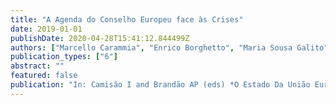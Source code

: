 ```yaml
---
title: "A Agenda do Conselho Europeu face às Crises"
date: 2019-01-01
publishDate: 2020-04-28T15:41:12.844499Z
authors: ["Marcello Carammia", "Enrico Borghetto", "Maria Sousa Galito"]
publication_types: ["6"]
abstract: ""
featured: false
publication: "In: Camisão I and Brandão AP (eds) *O Estado Da União Europeia: Da(s) Crise(s) à Mudança?* Petrony, pp. 23–42"
---
```


